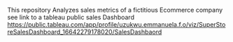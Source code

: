 
This repository Analyzes sales metrics of a fictitious Ecommerce company
see link to a tableau public sales Dashboard https://public.tableau.com/app/profile/uzukwu.emmanuela.f.o/viz/SuperStoreSalesDashboard_16642279178020/SalesDashbaord
